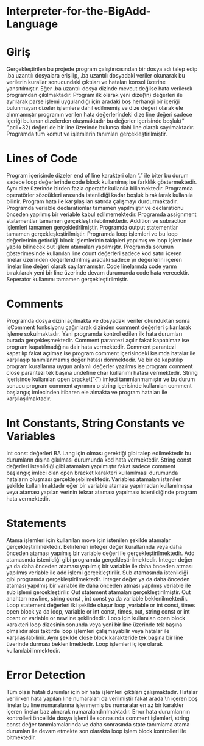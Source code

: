 # Interpreter-for-the-BigAdd-Language

# Giriş
Gerçekleştirilen bu projede program çalıştırıcısından bir dosya adı talep edip .ba uzantılı dosyalara erişilip, .ba uzantılı dosyadaki veriler okunarak bu verilerin kurallar sonucundaki çıktıları ve hataları konsol üzerine yansıtılmıştır. Eğer .ba uzantılı dosya dizinde mevcut değilse hata verilerek programdan çıkılmaktadır.
Program ilk olarak yeni dize(\n) değerleri ile ayrılarak parse işlemi uygulandığı için aradaki boş herhangi bir içeriği bulunmayan dizeler işlemlere dahil edilmemiş ve dize değeri olarak ele alınmamıştır programın verilen hata değerlerindeki dize line değeri sadece içeriği bulunan dizelerden oluşmaktadır bu değerler içerisinde boşluk(“ ”,acii=32) değeri de bir line üzerinde bulunsa dahi line olarak sayılmaktadır.
Programda tüm komut ve işlemlerin tanımları gerçekleştirilmiştir.

# Lines of Code
Program içerisinde dizeler end of line karakteri olan “.” ile biter bu durum sadece loop değerlerinde code block kullanılmış ise farklılık göstermektedir. Aynı dize üzerinde birden fazla operatör kullanıla bilinmektedir. Programda operatörler sözcükleri arasında istenildiği kadar boşluk bırakılarak kullanıla bilinir.
Program hata ile karşılaşılan satırda çalışmayı durdurmaktadır.
Programda veriable declarationlar tamamen yapılmıştır ve declarationu önceden yapılmış bir veriable kabul edilmemektedir.
Programda assignment statementlar tamamen gerçekleştirilebilmektedir.
Addition ve subraction işlemleri tamamen gerçekletirilmiştir.
Programda output statementlar tamamen gerçekleşleştirilmiştir.
Programda loop işlemleri ve bu loop değerlerinin getirdiği block işlemlerinin takipleri yapılmış ve loop işleminde yapıla bilinecek out işlem atamaları yapılmıştır.
Programda sorunun gösterimesinde kullanılan line count değerleri sadece kod satırı içeren linelar üzerinden değerlendirilmiş aradaki sadece \n değerlerini içeren linelar line değeri olarak sayılamamıştır.
Code linelarında code yarım bırakılarak yeni bir line üzerinde devam durumunda code hata verecektir.
Seperator kullanımı tamamen gerçekleştirilmiştir.

# Comments
Programda dosya dizini açılmakta ve dosyadaki veriler okunduktan sonra isComment fonksiyonu çağırılarak dizinden comment değerleri çıkarılarak işleme sokulmaktadır. Yani programda kontrol edilen ilk hata durumları burada gerçekleşmektedir.
Comment parantezi açılır fakat kapatılmaz ise program kapatılmadığına dair hata vermektedir.
Comment parantezi kapatılıp fakat açılmaz ise program comment içerisindeki kısımda hatalar ile karşılaşıp tanımlanmamış değer hatası dönmektedir. Ve bir de kapatılıp program kurallarına uygun anlamlı değerler yazılmış ise program comment close parantezi tek başına undefine char kullanımı hatası vermektedir.
String içerisinde kullanılan open bracket(“{”) imleci tanımlanmamıştır ve bu durum sonucu program comment ayırımını o string içerisinde kullanılan comment başlangıç imlecinden itibaren ele almakta ve program hataları ile karşılaşılmaktadır.

# Int Constants, String Constants ve Variables
Int const değerleri BA Lang için olması gerektiği gibi talep edilmektedir bu durumların dışına çıkılması durumunda kod hata vermektedir.
String const değerleri istenildiği gibi atamaları yapılmıştır fakat sadece comment başlangıç imleci olan open bracket karakteri kullanılması durumunda hataların oluşması gerçekleşebilmektedir.
Variables atamaları istenilen şekilde kullanılmaktadır eğer bir variable ataması yapılmadan kullanılmışsa veya ataması yapılan verinin tekrar ataması yapılması istenildiğinde program hata vermektedir.

# Statements
Atama işlemleri için kullanılan move için istenilen şekilde atamalar gerçekleştirilmektedir. Belirlenen integer değer kurallarında veya daha önceden ataması yapılmış bir variable değeri ile gerçekleştirilmektedir.
Add atamasında istenildiği gibi programda gerçekleştirilmektedir. Integer değer ya da daha önceden ataması yapılmış bir variable ile daha önceden atması yapılmış veriable ile add işlemi gerçekleştirilir.
Sub atamasında istenildiği gibi programda gerçekleştirilmektedir. Integer değer ya da daha önceden ataması yapılmış bir variable ile daha önceden atması yapılmış veriable ile sub işlemi gerçekleştirilir.
Out statement atamaları gerçekleştirilmiştir. Out anahtarı newline, string const , int const ya da variable beklenilmektedir.
Loop statement değerleri iki şekilde oluşur loop ,variable or int const, times open block ya da loop, variable or int const, times, out, string const or int cosnt or variable or newline şeklindedir. Loop için kullanılan open block karakteri loop dizesinin sonunda veya yeni bir line üzerinde tek başına olmalıdır aksi taktirde loop işlemleri çalışmayabilir veya hatalar ile karşılaşılabilinir. Aynı şekilde close block karakteride tek başına bir line üzerinde durması beklenilmektedir. Loop işlemleri iç içe olarak kullanılabilinmektedir.
  
# Error Detection
Tüm olası hatalı durumlar için bir hata işlemleri çıktıları çalışmaktadır. Hatalar verilirken hata yapılan line numaraları da verilmiştir fakat arada \n içeren boş linelar bu line numaralarına işlenmemiş bu numaralar en az bir karakter içeren linelar baz alınarak numaralandırılmaktadır.
Error hata durumlarının kontrolleri öncelikle dosya işlemi ile sonrasında comment işlemleri, string const değer tanımlamalarında ve daha sonrasında state tanımlama atama durumları ile devam etmekte son olarakta loop işlem block kontrolleri ile bitmektedir.
